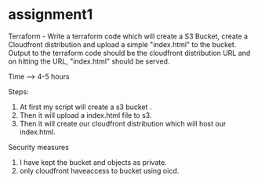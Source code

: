 # assignment1

Terraform - Write a terraform code which will create a S3 Bucket, create a Cloudfront distribution and upload a simple "index.html" to the bucket. Output to the terraform code should be the cloudfront distribution URL and on hitting the URL, "index.html" should be served.

Time --> 4-5 hours

Steps:
1) At first my script will create a s3 bucket .
2) Then it will upload a index.html file to s3.
3) Then it will create our cloudfront distribution which will host our index.html.


Security measures
1) I have kept the bucket and objects as private.
2) only cloudfront haveaccess to bucket using oicd.
